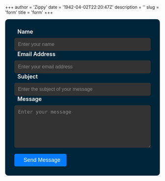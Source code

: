 +++
author = 'Zippy'
date = '1942-04-02T22:20:47Z'
description = ''
slug = 'form'
title = 'form'
+++

<!DOCTYPE HTML>
<form name="contact" class="contact-form width-normal" action="/thank-you/" method="POST" data-netlify="true">
    <input type="hidden" name="form-name" value="contact" />
    <div class="form-group">
        <label class="form-label" for="Name"><i class="fas fa-user"></i> Name</label>
        <input id="contact-form-name" name="Name" type="text" placeholder="Enter your name" class="form-input" required="" autocomplete="off">
    </div>
    <div class="form-group">
        <label class="form-label" for="Email"><i class="fas fa-envelope"></i> Email Address</label>
        <input id="contact-form-email" name="Email" type="email" placeholder="Enter your email address" class="form-input" required="" autocomplete="off">
    </div>
    <div class="form-group">
        <label class="form-label" for="Subject"><i class="fas fa-comment"></i> Subject</label>
        <input id="contact-form-subject" name="Subject" type="text" placeholder="Enter the subject of your message" class="form-input" required="" autocomplete="off">
    </div>
    <div class="form-group">
        <label class="form-label" for="Message"><i class="fas fa-pencil-alt"></i> Message</label>
        <textarea class="form-input" id="contact-form-message" name="Message" placeholder="Enter your message" rows="6"></textarea>
    </div>
    <div class="form-group" style="margin-top: 20px;">
        <button type="submit" value="Submit" id="Form-submit" class="btn-submit"><i class="fas fa-paper-plane"></i> Send Message</button>
    </div>
</form>

<style>
    .contact-form {
        background-color: #002538;
        border: none;
        padding: 30px;
        border-radius: 10px;
    }
    
    .form-label {
        display: flex;
        align-items: center;
        margin-bottom: 10px;
        font-size: 18px;
        font-weight: 600;
        color: #fff;
    }

    .form-label i {
        font-size: 20px;
        margin-right: 10px;
    }
    
    .form-input {
        display: block;
        width: 100%;
        padding: 12px;
        border: none;
        border-radius: 5px;
        font-size: 16px;
        background-color: #333;
        color: #fff;
        transition: background-color 0.3s ease-in-out;
    }

    .form-input:focus {
        outline: none;
        background-color: #444;
    }

    .form-input::placeholder {
        color: #888;
    }
    
    .btn-submit {
        background-color: #007bff;
        color: #fff;
        border: none;
        padding: 10px 20px;
        border-radius: 5px;
        font-size: 18px;
        cursor: pointer;
        transition: background-color 0.3s ease-in-out;
        display: flex;
        align-items: center;
    }

    .btn-submit i {
        font-size: 18px;
        margin-right: 10px;
    }
    
    .btn-submit:hover {
        background-color
